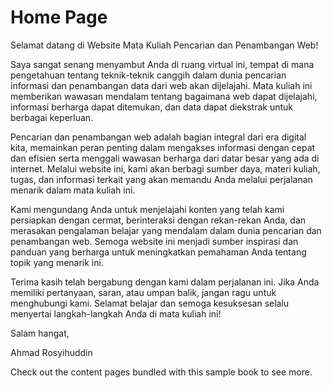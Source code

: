 # Home Page

Selamat datang di Website Mata Kuliah Pencarian dan Penambangan Web!

Saya sangat senang menyambut Anda di ruang virtual ini, tempat di mana pengetahuan tentang teknik-teknik canggih dalam dunia pencarian informasi dan penambangan data dari web akan dijelajahi. Mata kuliah ini memberikan wawasan mendalam tentang bagaimana web dapat dijelajahi, informasi berharga dapat ditemukan, dan data dapat diekstrak untuk berbagai keperluan.

Pencarian dan penambangan web adalah bagian integral dari era digital kita, memainkan peran penting dalam mengakses informasi dengan cepat dan efisien serta menggali wawasan berharga dari datar besar yang ada di internet. Melalui website ini, kami akan berbagi sumber daya, materi kuliah, tugas, dan informasi terkait yang akan memandu Anda melalui perjalanan menarik dalam mata kuliah ini.

Kami mengundang Anda untuk menjelajahi konten yang telah kami persiapkan dengan cermat, berinteraksi dengan rekan-rekan Anda, dan merasakan pengalaman belajar yang mendalam dalam dunia pencarian dan penambangan web. Semoga website ini menjadi sumber inspirasi dan panduan yang berharga untuk meningkatkan pemahaman Anda tentang topik yang menarik ini.

Terima kasih telah bergabung dengan kami dalam perjalanan ini. Jika Anda memiliki pertanyaan, saran, atau umpan balik, jangan ragu untuk menghubungi kami. Selamat belajar dan semoga kesuksesan selalu menyertai langkah-langkah Anda di mata kuliah ini!

Salam hangat,

Ahmad Rosyihuddin

Check out the content pages bundled with this sample book to see more.

```{tableofcontents}
```
